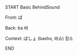 START
Basic BehindSound

Front:
ば


Back:
ba 바


Context:
ばしょ (basho, 바쇼)
장소
<!--ID: 1744258793299-->
END